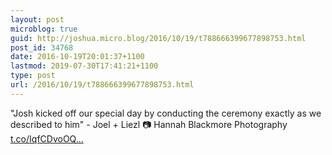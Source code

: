 ```yaml
---
layout: post
microblog: true
guid: http://joshua.micro.blog/2016/10/19/t788666399677898753.html
post_id: 34768
date: 2016-10-19T20:01:37+1100
lastmod: 2019-07-30T17:41:21+1100
type: post
url: /2016/10/19/t788666399677898753.html
---
```

"Josh kicked off our special day by conducting the ceremony exactly as we described to him" - Joel + Liezl 📷 Hannah Blackmore Photography [t.co/IqfCDvoOQ...](https://t.co/IqfCDvoOQL)
